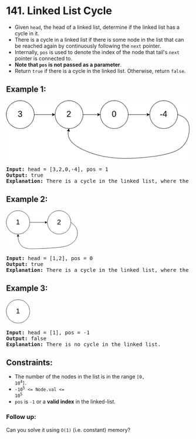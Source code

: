 # 141. Linked List Cycle


- Given `head`, the head of a linked list, determine if the linked list has a cycle in it.
- There is a cycle in a linked list if there is some node in the list that can be reached again by continuously following the `next` pointer. 
- Internally, `pos` is used to denote the index of the node that tail's `next` pointer is connected to. 
- **Note that `pos` is not passed as a parameter**.
- Return `true` if there is a cycle in the linked list. Otherwise, return `false`.



## Example 1:
![Example 1](example1.png)
<pre>
<b>Input:</b> head = [3,2,0,-4], pos = 1
<b>Output:</b> true
<b>Explanation:</b> There is a cycle in the linked list, where the tail connects to the 1st node (0-indexed).
</pre>

## Example 2:
![Example 2](example2.png)
<pre>
<b>Input:</b> head = [1,2], pos = 0
<b>Output:</b> true
<b>Explanation:</b> There is a cycle in the linked list, where the tail connects to the 0th node.
</pre>

## Example 3:
![Example 3](example3.png)
<pre>
<b>Input:</b> head = [1], pos = -1
<b>Output:</b> false
<b>Explanation:</b> There is no cycle in the linked list.
</pre>


## Constraints:
- The number of the nodes in the list is in the range <code>[0, 10<sup>4</sup>]</code>.
- <code>-10<sup>5</sup> <= Node.val <= 10<sup>5</sup></code>
- `pos` is `-1` or a **valid index** in the linked-list.



### Follow up: 
Can you solve it using `O(1)` (i.e. constant) memory?
